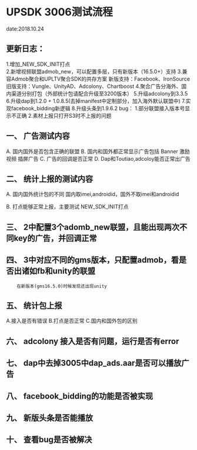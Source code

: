 # UPSDK 3006测试流程
date:2018.10.24
## 更新日志：
1.增加_NEW_SDK_INIT打点
<br>
2.新增视频联盟admob_new，可以配置多层，只有新版本（16.5.0+）支持
3.兼容Admob聚合和UPLTV聚合SDK的共存方案
新版支持：Facebook、IronSource
旧版支持：Vungle、UnityAD、Adcolony、Chartboost
4.聚合广告分海外、国内渠道分别打包（外部统计包请配合升级至3200版本）
5.升级adcolony到3.3.5
6.升级dap到1.2.0 + 1.0.8.5(去掉manifest中定制部分，加入海外默认联盟中)
7.实现facebook_bidding新逻辑
8.升级头条到1.9.6.2
bug：
1.部分联盟接入版本号显示不正确
2.素材上报只打开S3时不上报的问题

## 一、	广告测试内容
A.	国内国外是否包含正确的联盟
B.	国内和国外都正常显示广告包括
Banner
激励视频
插屏广告
C.	广告的回调是否正常
D.	Dap和Toutiao,adcoloy能否正常出广告

## 二、	统计上报的测试内容
A.	国内国外统计包的不同
国内取imei,androidid，国外不取imei和androidid

B.	打点能够正常上报，主要测试 NEW_SDK_INIT打点

## 三、	2中配置3个adomb_new联盟，且能出现两次不同key的广告，并回调正常
        
## 四、	3中对应不同的gms版本，只配置admob，看是否出诸如fb和unity的联盟
        在新版本(gms16.5.0)时候发现还出现unity
        
## 五、	统计包上报
A.接入是否有错误
B.打点是否正常
C.国内和国外包的区别

## 六、  adcolony 接入是否有问题，运行是否有error

## 七、  dap中去掉3005中dap_ads.aar是否可以播放广告

## 八、  facebook_bidding的功能是否被实现

## 九、  新版头条是否能播放

## 十、  查看bug是否被解决

